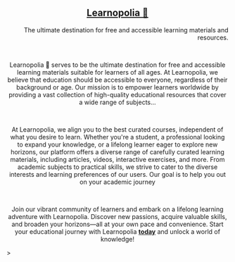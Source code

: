 <html lang="en">
  <head>
    <meta charset="utf-8" />
    <meta http-equiv="X-UA-Compatible" content="IE=edge" />
    <meta name="viewport" content="width=device-width, initial-scale=1.0" />
    <link rel="preconnect" href="https://fonts.googleapis.com" />
    <link rel="preconnect" href="https://fonts.gstatic.com" crossorigin />
    <link
      href="https://fonts.googleapis.com/css2?family=Faustina:wght@300;400;500;600;700;800&display=swap"
      rel="stylesheet"
    />
  </head>
  <body>
    <h2 align="center"><a href="https://learnopolia.onrender.com/">Learnopolia 🐢</a></h2>
    <p align="right">The ultimate destination for free and accessible learning materials and resources.</p>
    <br>
    <p align="center">Learnopolia 🐢 serves to be the ultimate destination for free and accessible learning materials suitable for learners of all ages. At Learnopolia, we believe that education should be accessible to everyone, regardless of their background or age. Our mission is to empower learners worldwide by providing a vast collection of high-quality educational resources that cover a wide range of subjects...</p>
    <br>
    <p align="center">At Learnopolia, we align you to the best curated courses, independent of what you desire to learn. Whether you're a student, a professional looking to expand your knowledge, or a lifelong learner eager to explore new horizons, our platform offers a diverse range of carefully curated learning materials, including articles, videos, interactive exercises, and more. From academic subjects to practical skills, we strive to cater to the diverse interests and learning preferences of our users. Our goal is to help you out on your academic journey</p>
    <br>
    <p align="center">Join our vibrant community of learners and embark on a lifelong learning adventure with Learnopolia. Discover new passions, acquire valuable skills, and broaden your horizons—all at your own pace and convenience. Start your educational journey with Learnopolia <strong><a href="https://learnopolia.onrender.com/">today</a></strong> and unlock a world of knowledge!</p>
  </body>>
</html>
